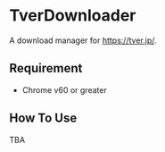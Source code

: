 # TverDownloader
A download manager for https://tver.jp/.

## Requirement
+ Chrome v60 or greater

## How To Use
TBA